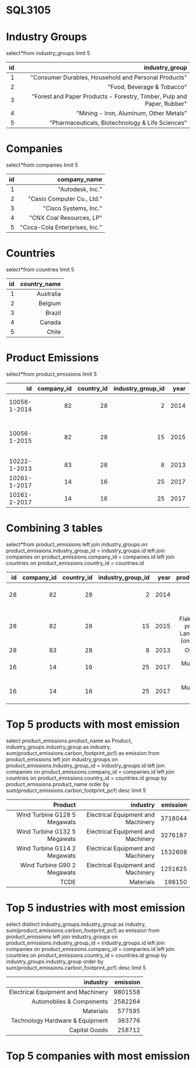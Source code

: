 # SQL3105
# Industry Groups
select*from industry_groups limit 5

| id | industry_group                                                         | 
| -: | ---------------------------------------------------------------------: | 
| 1  | "Consumer Durables, Household and Personal Products"                   | 
| 2  | "Food, Beverage & Tobacco"                                             | 
| 3  | "Forest and Paper Products - Forestry, Timber, Pulp and Paper, Rubber" | 
| 4  | "Mining - Iron, Aluminum, Other Metals"                                | 
| 5  | "Pharmaceuticals, Biotechnology & Life Sciences"                       | 

# Companies
select*from companies limit 5

| id | company_name                  | 
| -: | ----------------------------: | 
| 1  | "Autodesk, Inc."              | 
| 2  | "Casio Computer Co., Ltd."    | 
| 3  | "Cisco Systems, Inc."         | 
| 4  | "CNX Coal Resources, LP"      | 
| 5  | "Coca-Cola Enterprises, Inc." | 

# Countries
select*from countries limit 5

| id | country_name | 
| -: | -----------: | 
| 1  | Australia    | 
| 2  | Belgium      | 
| 3  | Brazil       | 
| 4  | Canada       | 
| 5  | Chile        | 

# Product Emissions
select*from product_emissions limit 5

| id           | company_id | country_id | industry_group_id | year | product_name                                                    | weight_kg | carbon_footprint_pcf | upstream_percent_total_pcf | operations_percent_total_pcf | downstream_percent_total_pcf | 
| -----------: | ---------: | ---------: | ----------------: | ---: | --------------------------------------------------------------: | --------: | -------------------: | -------------------------: | ---------------------------: | ---------------------------: | 
| 10056-1-2014 | 82         | 28         | 2                 | 2014 | Frosted Flakes(R) Cereal                                        | 0.7485    | 2                    | 57.50                      | 30.00                        | 12.50                        | 
| 10056-1-2015 | 82         | 28         | 15                | 2015 | "Frosted Flakes, 23 oz, produced in Lancaster, PA (one carton)" | 0.7485    | 2                    | 57.50                      | 30.00                        | 12.50                        | 
| 10222-1-2013 | 83         | 28         | 8                 | 2013 | Office Chair                                                    | 20.68     | 73                   | 80.63                      | 17.36                        | 2.01                         | 
| 10261-1-2017 | 14         | 16         | 25                | 2017 | Multifunction Printers                                          | 110       | 1488                 | 30.65                      | 5.51                         | 63.84                        | 
| 10261-2-2017 | 14         | 16         | 25                | 2017 | Multifunction Printers                                          | 110       | 1818                 | 25.08                      | 4.51                         | 70.41                        | 

# Combining 3 tables
select*from product_emissions 
left join industry_groups on product_emissions.industry_group_id = industry_groups.id
left join companies on product_emissions.company_id = companies.id
left join countries on product_emissions.country_id = countries.id

| id | company_id | country_id | industry_group_id | year | product_name                                                    | weight_kg | carbon_footprint_pcf | upstream_percent_total_pcf | operations_percent_total_pcf | downstream_percent_total_pcf | industry_group                  | company_name           | country_name | 
| -: | ---------: | ---------: | ----------------: | ---: | --------------------------------------------------------------: | --------: | -------------------: | -------------------------: | ---------------------------: | ---------------------------: | ------------------------------: | ---------------------: | -----------: | 
| 28 | 82         | 28         | 2                 | 2014 | Frosted Flakes(R) Cereal                                        | 0.7485    | 2                    | 57.50                      | 30.00                        | 12.50                        | "Food, Beverage & Tobacco"      | Kellogg Company        | USA          | 
| 28 | 82         | 28         | 15                | 2015 | "Frosted Flakes, 23 oz, produced in Lancaster, PA (one carton)" | 0.7485    | 2                    | 57.50                      | 30.00                        | 12.50                        | Food & Beverage Processing      | Kellogg Company        | USA          | 
| 28 | 83         | 28         | 8                 | 2013 | Office Chair                                                    | 20.68     | 73                   | 80.63                      | 17.36                        | 2.01                         | Capital Goods                   | KNOLL INC              | USA          | 
| 16 | 14         | 16         | 25                | 2017 | Multifunction Printers                                          | 110       | 1488                 | 30.65                      | 5.51                         | 63.84                        | Technology Hardware & Equipment | "Konica Minolta, Inc." | Japan        | 
| 16 | 14         | 16         | 25                | 2017 | Multifunction Printers                                          | 110       | 1818                 | 25.08                      | 4.51                         | 70.41                        | Technology Hardware & Equipment | "Konica Minolta, Inc." | Japan        | 

# Top 5 products with most emission
select 
	product_emissions.product_name as Product,
	industry_groups.industry_group as industry,
	sum(product_emissions.carbon_footprint_pcf) as emission
from product_emissions 
left join industry_groups on product_emissions.industry_group_id = industry_groups.id
left join companies on product_emissions.company_id = companies.id
left join countries on product_emissions.country_id = countries.id
group by product_emissions.product_name
order by sum(product_emissions.carbon_footprint_pcf) desc
limit 5

| Product                      | industry                           | emission | 
| ---------------------------: | ---------------------------------: | -------: | 
| Wind Turbine G128 5 Megawats | Electrical Equipment and Machinery | 3718044  | 
| Wind Turbine G132 5 Megawats | Electrical Equipment and Machinery | 3276187  | 
| Wind Turbine G114 2 Megawats | Electrical Equipment and Machinery | 1532608  | 
| Wind Turbine G90 2 Megawats  | Electrical Equipment and Machinery | 1251625  | 
| TCDE                         | Materials                          | 198150   | 

# Top 5 industries with most emission
select distinct
	industry_groups.industry_group as industry,
	sum(product_emissions.carbon_footprint_pcf) as emission
from product_emissions 
left join industry_groups on product_emissions.industry_group_id = industry_groups.id
left join companies on product_emissions.company_id = companies.id
left join countries on product_emissions.country_id = countries.id
group by industry_groups.industry_group
order by sum(product_emissions.carbon_footprint_pcf) desc
limit 5

| industry                           | emission | 
| ---------------------------------: | -------: | 
| Electrical Equipment and Machinery | 9801558  | 
| Automobiles & Components           | 2582264  | 
| Materials                          | 577595   | 
| Technology Hardware & Equipment    | 363776   | 
| Capital Goods                      | 258712   | 

# Top 5 companies with most emission
